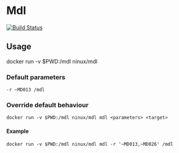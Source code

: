 # Mdl

[![Build Status](https://travis-ci.org/ninuxio/mdl.svg?branch=master)](https://travis-ci.org/ninuxio/mdl)

## Usage

docker run -v $PWD:/mdl ninux/mdl

### Default parameters

```
-r ~MD013 /mdl
```

### Override  default behaviour

```
docker run -v $PWD:/mdl ninux/mdl mdl <parameters> <target>
```

#### Example

```
docker run -v $PWD:/mdl ninux/mdl mdl -r '~MD013,~MD026' /mdl
```
